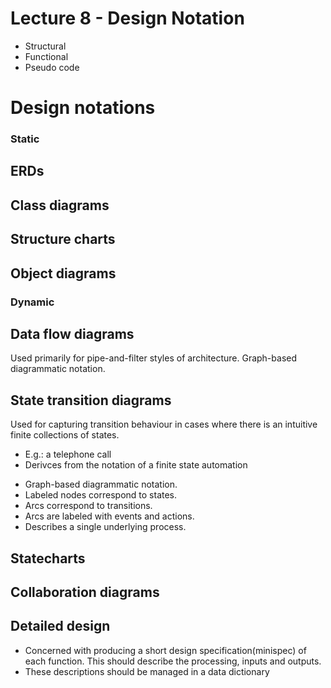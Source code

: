 # Lecture 8 - Design Notation
* Structural
* Functional
* Pseudo code

# Design notations
### Static
## ERDs
## Class diagrams
## Structure charts

## Object diagrams

### Dynamic
## Data flow diagrams
Used primarily for pipe-and-filter styles of architecture. Graph-based diagrammatic notation.

## State transition diagrams
Used for capturing transition behaviour in cases where there is an intuitive finite collections of states.
* E.g.: a telephone call
* Derivces from the notation of a finite state automation

- Graph-based diagrammatic notation.
- Labeled nodes correspond to states.
- Arcs correspond to transitions.
- Arcs are labeled with events and actions.
- Describes a single underlying process.
## Statecharts
## Collaboration diagrams

## Detailed design
* Concerned with producing a short design specification(minispec) of each function. This should describe the processing, inputs and outputs.
* These descriptions should be managed in a data dictionary

